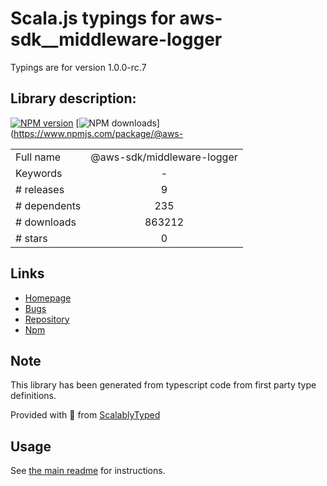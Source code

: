 
# Scala.js typings for aws-sdk__middleware-logger

Typings are for version 1.0.0-rc.7

## Library description:
[![NPM version](https://img.shields.io/npm/v/@aws-sdk/middleware-logger/rc.svg)](https://www.npmjs.com/package/@aws-sdk/middleware-logger) [![NPM downloads](https://img.shields.io/npm/dm/@aws-sdk/middleware-logger.svg)](https://www.npmjs.com/package/@aws-

|                    |                 |
| ------------------ | :-------------: |
| Full name          | @aws-sdk/middleware-logger |
| Keywords           | - |
| # releases         | 9 |
| # dependents       | 235 |
| # downloads        | 863212 |
| # stars            | 0 |

## Links
- [Homepage](https://github.com/aws/aws-sdk-js-v3/tree/master/packages/middleware-logger)
- [Bugs](https://github.com/aws/aws-sdk-js-v3/issues)
- [Repository](https://github.com/aws/aws-sdk-js-v3)
- [Npm](https://www.npmjs.com/package/%40aws-sdk%2Fmiddleware-logger)
    


## Note
This library has been generated from typescript code from first party type definitions.

Provided with :purple_heart: from [ScalablyTyped](https://github.com/oyvindberg/ScalablyTyped)

## Usage
See [the main readme](../../readme.md) for instructions.


